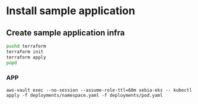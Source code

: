 # Install sample application

## Create sample application infra

```bash
pushd terraform
terraform init
terraform apply
popd
```

### APP

```
aws-vault exec --no-session --assume-role-ttl=60m xebia-eks -- kubectl apply -f deployments/namespace.yaml -f deployments/pod.yaml
```
